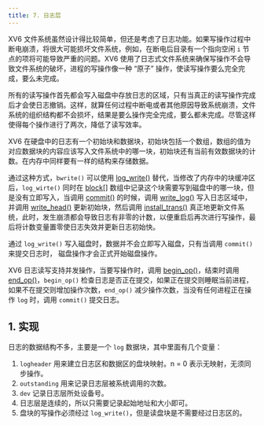```yaml
---
title: 7. 日志层
---
```


XV6 文件系统虽然设计得比较简单，但还是考虑了日志功能。如果写操作过程中断电崩溃，将很大可能损坏文件系统，例如，在断电后目录有一个指向空闲 `i` 节点的项将可能导致严重的问题。XV6 使用了日志式文件系统来确保写操作不会导致文件系统的破坏，进程的写操作像一种 “原子” 操作，使读写操作要么完全完成，要么未完成。

所有的读写操作首先都会写入磁盘中存放日志的区域，只有当真正的读写操作完成后才会使日志撤销。这样，就算任何过程中断电或者其他原因导致系统崩溃，文件系统的组织结构都不会损坏，结果是要么操作完全完成，要么都未完成。尽管这样使得每个操作进行了两次，降低了读写效率。 

XV6 在硬盘中的日志有一个初始块和数据块，初始块包括一个数组，数组的值为对应数据块的内容应该写入文件系统中的哪一块，初始块还有当前有效数据块的计数。在内存中同样要有一样的结构来存储数据。

通过这种方式，`bwrite()` 可以使用 [log_write()](https://github.com/professordeng/xv6-expansion/blob/master/log.c#L208) 替代，当修改了内存中的块缓冲区后，`log_wirte()` 同时在 [block[]](https://github.com/professordeng/xv6-expansion/blob/master/log.c#L36) 数组中记录这个块需要写到磁盘中的哪一块，但是没有立即写入，当调用 [commit()](https://github.com/professordeng/xv6-expansion/blob/master/log.c#L192) 的时候，调用 [write_log()](https://github.com/professordeng/xv6-expansion/blob/master/log.c#L178) 写入日志区域中，并调用 [write_head()](https://github.com/professordeng/xv6-expansion/blob/master/log.c#L98) 更新初始块，然后调用 [install_trans()](https://github.com/professordeng/xv6-expansion/blob/master/log.c#L68) 真正地更新文件系统，此时，发生崩溃都会导致日志有非零的计数，以便重启后再次进行写操作，最后将计数变量置零使日志失效并更新日志初始快。

通过 `log_write()` 写入磁盘时，数据并不会立即写入磁盘，只有当调用 `commit()` 来提交日志时， 磁盘操作才会正式开始磁盘操作。

XV6 日志读写支持并发操作，当要写操作时，调用 [begin_op()](https://github.com/professordeng/xv6-expansion/blob/master/log.c#L124)，结束时调用 [end_op()](https://github.com/professordeng/xv6-expansion/blob/master/log.c#L143)，`begin_op()` 检查日志是否正在提交，如果正在提交则睡眠当前进程，如果不在提交则增加操作次数，`end_op()` 减少操作次数，当没有任何进程正在操作 `log` 时，调用 `commit()` 提交日志。

## 1. 实现

日志的数据结构不多，主要是一个 `log` 数据块，其中里面有几个变量：

1. `logheader` 用来建立日志区和数据区的盘块映射。n = 0 表示无映射，无须同步操作。
2. `outstanding` 用来记录日志层被系统调用的次数。
3. `dev` 记录日志层所处设备号。
4. 日志层是连续的，所以只需要记录起始地址和大小即可。
5. 盘块的写操作必须经过 `log_write()`，但是读盘块是不需要经过日志区的。

 